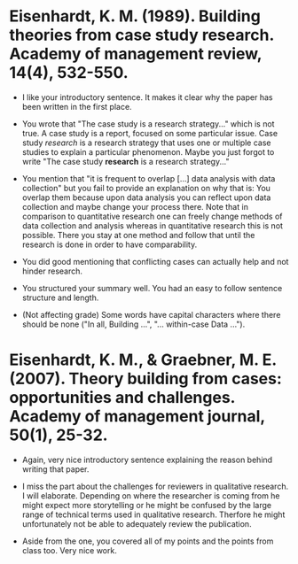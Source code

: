 # Eisenhardt, K. M. (1989). Building theories from case study research. Academy of management review, 14(4), 532-550.

- I like your introductory sentence. It makes it clear why the paper has been written in the first place.

- You wrote that "The case study is a research strategy..." which is not true. A case study is a report, focused on some particular issue. Case study _research_ is a research strategy that uses one or multiple case studies to explain a particular phenomenon. Maybe you just forgot to write "The case study __research__ is a research strategy..."

- You mention that "it is frequent to overlap [...] data analysis with data collection" but you fail to provide an explanation on why that is: You overlap them because upon data analysis you can reflect upon data collection and maybe change your process there. Note that in comparison to quantitative research one can freely change methods of data collection and analysis whereas in quantitative research this is not possible. There you stay at one method and follow that until the research is done in order to have comparability.

- You did good mentioning that conflicting cases can actually help and not hinder research.

- You structured your summary well. You had an easy to follow sentence structure and length.

- (Not affecting grade) Some words have capital characters where there should be none ("In all, Building ...", "... within-case Data ...").

# Eisenhardt, K. M., & Graebner, M. E. (2007). Theory building from cases: opportunities and challenges. Academy of management journal, 50(1), 25-32.

- Again, very nice introductory sentence explaining the reason behind writing that paper.

- I miss the part about the challenges for reviewers in qualitative research. I will elaborate. Depending on where the researcher is coming from he might expect more storytelling or he might be confused by the large range of technical terms used in qualitative research. Therfore he might unfortunately not be able to adequately review the publication.

- Aside from the one, you covered all of my points and the points from class too. Very nice work.
